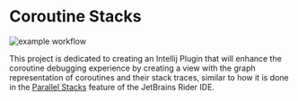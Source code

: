 # Coroutine Stacks
![example workflow](https://github.com/nikita-nazarov/coroutine-stacks/actions/workflows/gradle.yml/badge.svg)

This project is dedicated to creating an Intellij Plugin that will enhance the coroutine debugging experience by creating a view with the graph representation of coroutines and their stack traces, similar to how it is done in the  [Parallel Stacks](https://www.jetbrains.com/help/rider/Debugging_Multithreaded_Applications.html#parallel-stacks) feature of the JetBrains Rider IDE.
